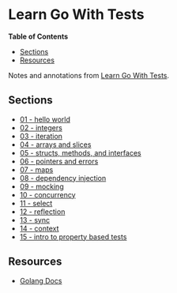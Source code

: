 # Learn Go With Tests

<!-- START doctoc generated TOC please keep comment here to allow auto update -->
<!-- DON'T EDIT THIS SECTION, INSTEAD RE-RUN doctoc TO UPDATE -->
**Table of Contents**

- [Sections](#sections)
- [Resources](#resources)

<!-- END doctoc generated TOC please keep comment here to allow auto update -->

Notes and annotations from [Learn Go With Tests](https://quii.gitbook.io/learn-go-with-tests).

## Sections

- [01 - hello world](./01-hello-world)
- [02 - integers](./02-integers)
- [03 - iteration](./03-iteration)
- [04 - arrays and slices](./04-arrays-and-slices)
- [05 - structs, methods, and interfaces](./05-structs-methods-interfaces)
- [06 - pointers and errors](./06-pointers-and-errors)
- [07 - maps](./07-maps)
- [08 - dependency injection](./08-dependency-injection)
- [09 - mocking](./09-mocking)
- [10 - concurrency](./10-concurrency)
- [11 - select](./11-select)
- [12 - reflection](./12-reflection)
- [13 - sync](./13-sync)
- [14 - context](./14-context)
- [15 - intro to property based tests](./15-intro-to-property-based-tests)

## Resources

- [Golang Docs](https://golangdocs.com/)
